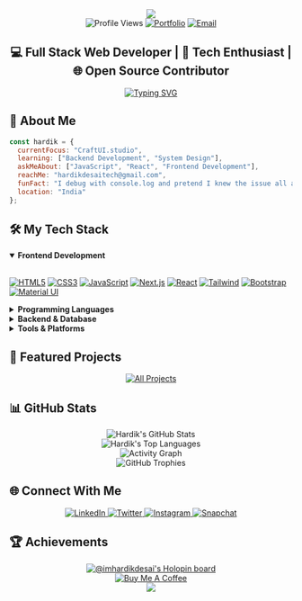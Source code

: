<!-- Header Section with Dynamic Banner -->
<div align="center">
  <img src="https://capsule-render.vercel.app/api?type=waving&color=gradient&height=200&section=header&text=Hardik%20Desai&fontSize=70&fontAlignY=35&animation=fadeIn&fontColor=ffffff" />
</div>

<!-- Profile Views Counter and Links -->
<div align="center">
  <img src="https://komarev.com/ghpvc/?username=imhardikdesai&color=blueviolet&style=for-the-badge" alt="Profile Views" />
  <a href="https://hardik-portfolio.vercel.app/"><img src="https://img.shields.io/badge/Portfolio-FF5722?style=for-the-badge&logo=todoist&logoColor=white" alt="Portfolio" /></a>
  <a href="mailto:hardikdesaitech@gmail.com"><img src="https://img.shields.io/badge/Email-D14836?style=for-the-badge&logo=gmail&logoColor=white" alt="Email" /></a>
</div>

<!-- Introduction -->
<div align="center">
  <h2>💻 Full Stack Web Developer | 🚀 Tech Enthusiast | 🌐 Open Source Contributor</h2>
</div>

<!-- Typing SVG -->
<div align="center">
  <a href="https://git.io/typing-svg"><img src="https://readme-typing-svg.herokuapp.com?font=Fira+Code&pause=1000&color=6C63FF&center=true&vCenter=true&width=435&lines=Passionate+Web+Developer;JavaScript+Enthusiast;React+Developer;MERN+Stack+Developer;Open+Source+Contributor" alt="Typing SVG" /></a>
</div>

<!-- About Me Section -->
## 🧠 About Me

```javascript
const hardik = {
  currentFocus: "CraftUI.studio",
  learning: ["Backend Development", "System Design"],
  askMeAbout: ["JavaScript", "React", "Frontend Development"],
  reachMe: "hardikdesaitech@gmail.com",
  funFact: "I debug with console.log and pretend I knew the issue all along",
  location: "India"
};
```

<!-- Tech Stack Section -->
## 🛠️ My Tech Stack 

<details open>
<summary><b>Frontend Development</b></summary>
<br>
<p align="left">
  <a href="#"><img src="https://img.shields.io/badge/HTML5-E34F26?style=for-the-badge&logo=html5&logoColor=white" alt="HTML5" /></a>
  <a href="#"><img src="https://img.shields.io/badge/CSS3-1572B6?style=for-the-badge&logo=css3&logoColor=white" alt="CSS3" /></a>
  <a href="#"><img src="https://img.shields.io/badge/JavaScript-F7DF1E?style=for-the-badge&logo=javascript&logoColor=black" alt="JavaScript" /></a>
  <a href="#"><img src="https://img.shields.io/badge/Next.js-FFFFFF?style=for-the-badge&logo=next.js&logoColor=black" alt="Next.js" /></a>
  <a href="#"><img src="https://img.shields.io/badge/React-61DAFB?style=for-the-badge&logo=react&logoColor=black" alt="React" /></a>
  <a href="#"><img src="https://img.shields.io/badge/Tailwind_CSS-38B2AC?style=for-the-badge&logo=tailwind-css&logoColor=white" alt="Tailwind" /></a>
  <a href="#"><img src="https://img.shields.io/badge/Bootstrap-563D7C?style=for-the-badge&logo=bootstrap&logoColor=white" alt="Bootstrap" /></a>
  <a href="#"><img src="https://img.shields.io/badge/Material--UI-0081CB?style=for-the-badge&logo=material-ui&logoColor=white" alt="Material UI" /></a>
</p>
</details>

<details>
<summary><b>Programming Languages</b></summary>
<br>
<p align="left">
  <a href="#"><img src="https://img.shields.io/badge/JavaScript-F7DF1E?style=for-the-badge&logo=javascript&logoColor=black" alt="JavaScript" /></a>
  <a href="#"><img src="https://img.shields.io/badge/C-00599C?style=for-the-badge&logo=c&logoColor=white" alt="C" /></a>
  <a href="#"><img src="https://img.shields.io/badge/Java-ED8B00?style=for-the-badge&logo=openjdk&logoColor=white" alt="Java" /></a>
  <a href="#"><img src="https://img.shields.io/badge/Python-3776AB?style=for-the-badge&logo=python&logoColor=white" alt="Python" /></a>
</p>
</details>

<details>
<summary><b>Backend & Database</b></summary>
<br>
<p align="left">
  <a href="#"><img src="https://img.shields.io/badge/Node.js-339933?style=for-the-badge&logo=nodedotjs&logoColor=white" alt="Node.js" /></a>
  <a href="#"><img src="https://img.shields.io/badge/Express.js-000000?style=for-the-badge&logo=express&logoColor=white" alt="Express.js" /></a>
  <a href="#"><img src="https://img.shields.io/badge/MongoDB-4EA94B?style=for-the-badge&logo=mongodb&logoColor=white" alt="MongoDB" /></a>
  <a href="#"><img src="https://img.shields.io/badge/MySQL-005C84?style=for-the-badge&logo=mysql&logoColor=white" alt="MySQL" /></a>
</p>
</details>

<details>
<summary><b>Tools & Platforms</b></summary>
<br>
<p align="left">
  <a href="#"><img src="https://img.shields.io/badge/Git-F05032?style=for-the-badge&logo=git&logoColor=white" alt="Git" /></a>
  <a href="#"><img src="https://img.shields.io/badge/GitHub-100000?style=for-the-badge&logo=github&logoColor=white" alt="GitHub" /></a>
  <a href="#"><img src="https://img.shields.io/badge/VS_Code-0078D4?style=for-the-badge&logo=visual%20studio%20code&logoColor=white" alt="VS Code" /></a>
  <a href="#"><img src="https://img.shields.io/badge/Netlify-00C7B7?style=for-the-badge&logo=netlify&logoColor=white" alt="Netlify" /></a>
  <a href="#"><img src="https://img.shields.io/badge/Vercel-000000?style=for-the-badge&logo=vercel&logoColor=white" alt="Vercel" /></a>
  <a href="#"><img src="https://img.shields.io/badge/Android-3DDC84?style=for-the-badge&logo=android&logoColor=white" alt="Android" /></a>
</p>
</details>

<!-- Projects Section -->
## 🚀 Featured Projects

<div align="center">
  <a href="https://hardik-portfolio.vercel.app/projects">
    <img src="https://img.shields.io/badge/View_All_Projects-4285F4?style=for-the-badge&logo=googlechrome&logoColor=white" alt="All Projects" />
  </a>
</div>

<!-- GitHub Stats -->
## 📊 GitHub Stats

<div align="center">
  <img src="https://github-readme-stats.vercel.app/api?username=imhardikdesai&show_icons=true&theme=tokyonight&hide_border=true" alt="Hardik's GitHub Stats" />
</div>

<div align="center">
  <img src="https://github-readme-stats.vercel.app/api/top-langs/?username=imhardikdesai&layout=compact&theme=tokyonight&hide_border=true&langs_count=8" alt="Hardik's Top Languages" />
</div>

<!-- Activity Graph -->
<div align="center">
  <img src="https://github-profile-summary-cards.vercel.app/api/cards/profile-details?username=imhardikdesai&theme=tokyonight" alt="Activity Graph" />
</div>

<!-- Trophies -->
<div align="center">
  <img src="https://github-profile-trophy.vercel.app/?username=imhardikdesai&theme=tokyonight&column=7&no-frame=true&no-bg=true" alt="GitHub Trophies" />
</div>

<!-- Connect with me -->
## 🌐 Connect With Me

<div align="center">
  <a href="https://linkedin.com/in/imhardikdesai">
    <img src="https://img.shields.io/badge/LinkedIn-0077B5?style=for-the-badge&logo=linkedin&logoColor=white" alt="LinkedIn" />
  </a>
  <a href="https://twitter.com/imhardikdesai">
    <img src="https://img.shields.io/badge/Twitter-1DA1F2?style=for-the-badge&logo=twitter&logoColor=white" alt="Twitter" />
  </a>
  <a href="https://instagram.com/imhardikdesai">
    <img src="https://img.shields.io/badge/Instagram-E4405F?style=for-the-badge&logo=instagram&logoColor=white" alt="Instagram" />
  </a>
  <a href="https://snapchat.com/add/imhardikdesai">
    <img src="https://img.shields.io/badge/Snapchat-FFFC00?style=for-the-badge&logo=snapchat&logoColor=black" alt="Snapchat" />
  </a>
</div>

<!-- Hacktoberfest Section -->
## 🏆 Achievements

<div align="center">
  <a href="https://holopin.io/@imhardikdesai">
    <img src="https://holopin.me/imhardikdesai" alt="@imhardikdesai's Holopin board" />
  </a>
</div>

<!-- Buy Me a Coffee -->
<div align="center">
  <a href="https://www.buymeacoffee.com/imhardikdesai" target="_blank">
    <img src="https://img.shields.io/badge/Buy_Me_A_Coffee-FFDD00?style=for-the-badge&logo=buy-me-a-coffee&logoColor=black" alt="Buy Me A Coffee" />
  </a>
</div>

<!-- Footer -->
<div align="center">
  <img src="https://capsule-render.vercel.app/api?type=waving&color=gradient&height=100&section=footer" />
</div>
